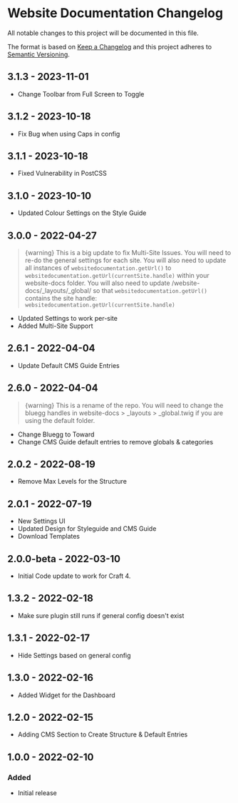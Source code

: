 # Website Documentation Changelog

All notable changes to this project will be documented in this file.

The format is based on [Keep a Changelog](http://keepachangelog.com/) and this project adheres to [Semantic Versioning](http://semver.org/).

## 3.1.3 - 2023-11-01

- Change Toolbar from Full Screen to Toggle

## 3.1.2 - 2023-10-18

- Fix Bug when using Caps in config

## 3.1.1 - 2023-10-18

- Fixed Vulnerability in PostCSS

## 3.1.0 - 2023-10-10

- Updated Colour Settings on the Style Guide

## 3.0.0 - 2022-04-27

> {warning} This is a big update to fix Multi-Site Issues. You will need to re-do the general settings for each site. You will also need to update all instances of `websitedocumentation.getUrl()` to `websitedocumentation.getUrl(currentSite.handle)` within your website-docs folder. You will also need to update /website-docs/\_layouts/\_global/ so that `websitedocumentation.getUrl()` contains the site handle: ` websitedocumentation.getUrl(currentSite.handle)`

- Updated Settings to work per-site
- Added Multi-Site Support

## 2.6.1 - 2022-04-04

- Update Default CMS Guide Entries

## 2.6.0 - 2022-04-04

> {warning} This is a rename of the repo. You will need to change the bluegg handles in website-docs > \_layouts > \_global.twig if you are using the default folder.

- Change Bluegg to Toward
- Change CMS Guide default entries to remove globals & categories

## 2.0.2 - 2022-08-19

- Remove Max Levels for the Structure

## 2.0.1 - 2022-07-19

- New Settings UI
- Updated Design for Styleguide and CMS Guide
- Download Templates

## 2.0.0-beta - 2022-03-10

- Initial Code update to work for Craft 4.

## 1.3.2 - 2022-02-18

- Make sure plugin still runs if general config doesn't exist

## 1.3.1 - 2022-02-17

- Hide Settings based on general config

## 1.3.0 - 2022-02-16

- Added Widget for the Dashboard

## 1.2.0 - 2022-02-15

- Adding CMS Section to Create Structure & Default Entries

## 1.0.0 - 2022-02-10

### Added

- Initial release
